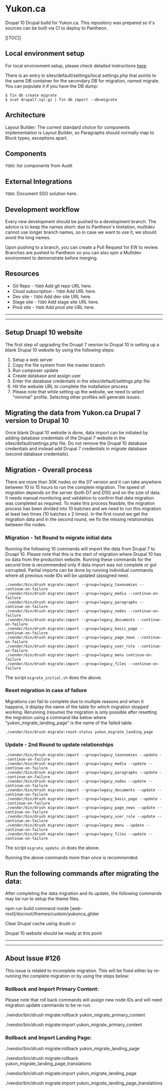 # Yukon.ca

Drupal 10 Drupal build for Yukon.ca. This repository was prepared so it's sources can be built via CI to deploy to Pantheon.

[[_TOC_]]

## Local environment setup

For local environment setup, please check detailed instructions [here](LocalSetup.md).

There is an entry in sites/default/settings/local.settings.php that points to the same DB container for the secondary DB for migration, named migrate. You can populate it if you have the DB dump:

```
$ fin db create migrate
$ zcat drupal7.sql.gz | fin db import --db=migrate
```

## Architecture

Layout Builder: The current standard choice for components implementation is Layout Builder, so Paragraphs should normally map to Block types, exceptions apart.


## Components

`TODO`: list components from Audit

## External Integrations

`TODO`: Document SSO solution here.

## Development workflow

Every new development should be pushed to a development branch. The advice is to keep the names short: due to Pantheon's limitation, multidev cannot use longer branch names, so in case we want to use it, we should avoid the long names.

Upon pushing to a branch, you can create a Pull Request for EW to review. Branches are pushed to Pantheon so you can also spin a Multidev environment to demonstrate before merging.

## Resources

* Git Repo - `TODO` Add git repo URL here.
* Cloud subscription - `TODO` Add URL here.
* Dev site - `TODO` Add dev site URL here.
* Stage site - `TODO` Add stage site URL here.
* Prod site - `TODO` Add prod site URL here.

----------------------------------
----------------------------------

## Setup Druapl 10 website

The first step of upgrading the Druapl 7 vesrion to Drupal 10 is setting up a blank Drupal 10 website by using the following steps:

1. Setup a web server
2. Copy the file system from the master branch
3. Run composer update
4. Create database and assign user
6. Enter the database credentails in the sites/default/settings.php file
7. Hit the website URL to complete the installation process
8. Please note that while setting up the website, we need to select "minimal" profile. Selecting other profiles will generate issues.

## Migrating the data from Yukon.ca Drupal 7 version to Drupal 10

Once blank Drupal 10 website is done, data import can be initiated by adding database credentials of the Drupal 7 website in the sites/default/settings.php file. Do not remove the Drupal 10 database credentials and instead add Drupal 7 credentials in migrate database (second database credentails). 

## Migration - Overall process

There are more than 30K nodes on the D7 version and it can take anywhere between 10 to 15 hours to run the complete migration.  The speed of migration depends on the server (both D7 and D10) and on the size of data. It needs manual monitoring and validation to confirm that data migration was completed as required. To make this process feasible, the migration process has been divided into 10 batches and we need to run this migration at least two times (10 batches x 2 times). In the first round we get the migration data and in the second round, we fix the missing relationships between the nodes.    
 
### Migration - 1st Round to migrate initial data

Running the following 10 commands will import the data from Drupal 7 to Druapl 10. Please note that this is the start of migration where Drupal 10 has no data from the production website. Running these commands for the second time is recommended only if data import was not complete or got corrupted. Partial imports can be done by running individual commands where all previous node IDs will be updated (assigned new).

```
./vendor/bin/drush migrate:import --group=legacy_taxonomies --continue-on-failure
./vendor/bin/drush migrate:import --group=legacy_media --continue-on-failure
./vendor/bin/drush migrate:import --group=legacy_paragraphs --continue-on-failure
./vendor/bin/drush migrate:import --group=legacy_nodes --continue-on-failure
./vendor/bin/drush migrate:import --group=legacy_documents --continue-on-failure
./vendor/bin/drush migrate:import --group=legacy_basic_page --continue-on-failure
./vendor/bin/drush migrate:import --group=legacy_page_news --continue-on-failure
./vendor/bin/drush migrate:import --group=legacy_user_role --continue-on-failure
./vendor/bin/drush migrate:import --group=legacy_menu continue-on-failure
./vendor/bin/drush migrate:import --group=legacy_files --continue-on-failure
```

The script `migrate_initial.sh` does the above.

### Reset migration in case of failure

Migrations can fail to complete due to multiple reasons and when it happens, it display the name of the table for which migration stopped working.  Rerunning (resume) the migration is only possible after resetting the migration using a command like below where “yukon_migrate_landing_page” is the name of the failed table. 

    ./vendor/bin/drush migrate:reset-status yukon_migrate_landing_page


### Update - 2nd Round to update relationships

```
./vendor/bin/drush migrate:import --group=legacy_taxonomies --update --continue-on-failure
./vendor/bin/drush migrate:import --group=legacy_media --update --continue-on-failure
./vendor/bin/drush migrate:import --group=legacy_paragraphs --update --continue-on-failure
./vendor/bin/drush migrate:import --group=legacy_nodes --update --continue-on-failure
./vendor/bin/drush migrate:import --group=legacy_documents --update --continue-on-failure
./vendor/bin/drush migrate:import --group=legacy_basic_page --update --continue-on-failure
./vendor/bin/drush migrate:import --group=legacy_page_news --update --continue-on-failure
./vendor/bin/drush migrate:import --group=legacy_user_role --update --continue-on-failure
./vendor/bin/drush migrate:import --group=legacy_menu --update --continue-on-failure
./vendor/bin/drush migrate:import --group=legacy_files --update --continue-on-failure
```

The script `migrate_update.sh` does the above.

Running the above commands more than once is recommended.

## Run the following commands after migrating the data:

After completing the data migration and its update, the following commands may be run to setup the theme files.

npm run build command inside [web-root]/docroot/themes/custom/yukonca_glider

Clear Drupal cache using drush cr

Drupal 10 website should be ready at this point

----------------------------------
----------------------------------

## About Issue #126

This issue is related to incomplete migration.  This will be fixed either by re-running the complete migration or by using the steps below: 

### Rollback and Import Primary Content:

Please note that roll back commands will assign new node IDs and will need migration update cammands to be re-run.

./vendor/bin/drush migrate:rollback yukon_migrate_primary_content

./vendor/bin/drush migrate:import yukon_migrate_primary_content

### Rollback and Import Landing Page:

./vendor/bin/drush migrate:rollback yukon_migrate_landing_page

./vendor/bin/drush migrate:rollback yukon_migrate_landing_page_translations

./vendor/bin/drush migrate:import yukon_migrate_landing_page

./vendor/bin/drush migrate:import yukon_migrate_landing_page_translations
